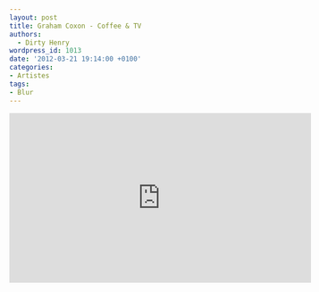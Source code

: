 ```yaml
---
layout: post
title: Graham Coxon - Coffee & TV
authors:
  - Dirty Henry
wordpress_id: 1013
date: '2012-03-21 19:14:00 +0100'
categories:
- Artistes
tags:
- Blur
---
```

<iframe width="540" height="304" src="http://www.youtube.com/embed/6oqXVx3sBOk" frameborder="0" allowfullscreen></iframe>
